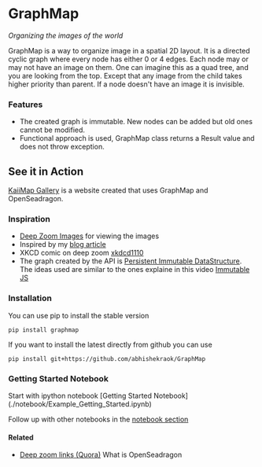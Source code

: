# GraphMap
*Organizing the images of the world*

GraphMap is a way to organize image in a spatial 2D layout.
It is a directed cyclic graph where every node has either 0 or 4 edges. 
Each node may or may not have an image on them. 
One can imagine this as a quad tree, and you are looking from the top. 
Except that any image from the child takes higher priority than parent.
If a node doesn't have an image it is invisible. 


### Features
- The created graph is immutable. New nodes can be added but old ones cannot be modified.
- Functional approach is used, GraphMap class returns a Result value and does not throw exception.


## See it in Action
[KaiiMap Gallery](http://kaiimap.org/gallery) is a website created that uses GraphMap and OpenSeadragon. 


### Inspiration
- [Deep Zoom Images](https://msdn.microsoft.com/en-us/library/cc645077%28v=vs.95%29.aspx?f=255&MSPPError=-2147217396) for viewing the images
- Inspired by my [blog article](http://blog.abhishekrao.org/2013/11/multi-level-attack.html)
- XKCD comic on deep zoom [xkdcd1110](http://dump.ventero.de/xkcd1110/open.html) 
- The graph created by the API is [Persistent Immutable DataStructure](https://en.wikipedia.org/wiki/Persistent_data_structure). The ideas used are similar to the ones explaine in this video [Immutable JS](http://facebook.github.io/immutable-js/)


### Installation
You can use pip to install the stable version

`pip install graphmap`

If you want to install the latest directly from github you can use

`pip install git+https://github.com/abhishekraok/GraphMap`


### Getting Started Notebook
Start with ipython notebook [Getting Started Notebook]
(./notebook/Example_Getting_Started.ipynb)

Follow up with other notebooks in the [notebook section](./notebook/)

#### Related
- [Deep zoom links (Quora)](https://www.quora.com/What-is-Seadragon-used-for-and-how-does-it-work-in-really-simple-laymen-terms) What is OpenSeadragon
